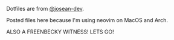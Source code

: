 Dotfiles are from [@josean-dev](https://github.com/josean-dev/dev-environment-files.git). 

Posted files here because I'm using neovim on MacOS and Arch.

ALSO A FREENBECKY WITNESS! LETS GO!
